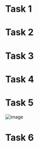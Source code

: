 # Task 1

# Task 2

# Task 3

# Task 4

# Task 5

![image](https://user-images.githubusercontent.com/89805209/133897095-4f04fdc9-f87e-4245-853b-df8998ff8327.png)


# Task 6
